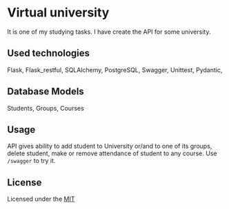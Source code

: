 # Virtual university

It is one of my studying tasks. I have create the API for some university.

## Used technologies

Flask, Flask_restful, SQLAlchemy, PostgreSQL, Swagger, Unittest, Pydantic, 

## Database Models

Students, Groups, Courses

## Usage

API gives ability to add student to University or/and to one of its groups, delete student, make or remove attendance of student to any course.
Use ```/swagger``` to try it.

## License
Licensed under the [MIT](LICENSE)


